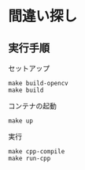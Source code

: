 # 間違い探し

## 実行手順
セットアップ
```
make build-opencv
make build
```
コンテナの起動
```
make up
```
実行
```
make cpp-compile
make run-cpp
```
